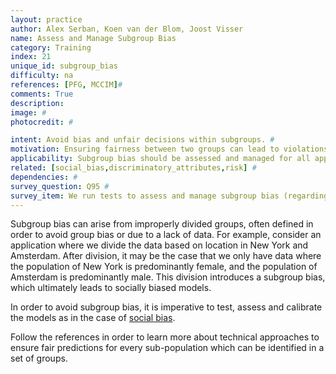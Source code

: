 ```yaml
---
layout: practice
author: Alex Serban, Koen van der Blom, Joost Visser
name: Assess and Manage Subgroup Bias
category: Training
index: 21
unique_id: subgroup_bias
difficulty: na
references: [PFG, MCCIM]#
comments: True
description:
image: #
photocredit: #

intent: Avoid bias and unfair decisions within subgroups. #
motivation: Ensuring fairness between two groups can lead to violations within subgroups. #
applicability: Subgroup bias should be assessed and managed for all applications which process data regarding groups and subgroups of individuals. #
related: [social_bias,discriminatory_attributes,risk] #
dependencies: #
survey_question: Q95 #
survey_item: We run tests to assess and manage subgroup bias (regarding e.g. gender or ethnicity).
---
```


Subgroup bias can arise from improperly divided groups, often defined in order to avoid group bias or due to a lack of data.
For example, consider an application where we divide the data based on location in New York and Amsterdam.
After division, it may be the case that we only have data where the population of New York is predominantly female, and the population of Amsterdam is predominantly male.
This division introduces a subgroup bias, which ultimately leads to socially biased models.

In order to avoid subgroup bias, it is imperative to test, assess and calibrate the models as in the case of <a href="/best_practices/01-social_bias/">social bias</a>.

Follow the references in order to learn more about technical approaches to ensure fair predictions for every sub-population which can be identified in a set of groups.
